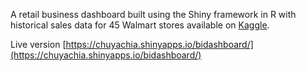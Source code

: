 A retail business dashboard built using the Shiny framework in R with historical sales data for 45 Walmart stores available on [Kaggle](https://www.kaggle.com/c/walmart-recruiting-store-sales-forecasting). 

Live version [https://chuyachia.shinyapps.io/bidashboard/](https://chuyachia.shinyapps.io/bidashboard/)
